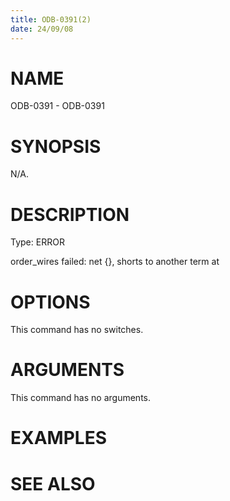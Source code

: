 ```yaml
---
title: ODB-0391(2)
date: 24/09/08
---
```


# NAME

ODB-0391 - ODB-0391

# SYNOPSIS

N/A.

# DESCRIPTION

Type: ERROR

order_wires failed: net {}, shorts to another term at

# OPTIONS

This command has no switches.

# ARGUMENTS

This command has no arguments.

# EXAMPLES

# SEE ALSO
